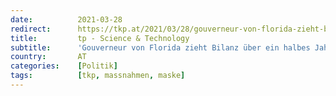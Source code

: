 ```yaml
---
date:          2021-03-28
redirect:      https://tkp.at/2021/03/28/gouverneur-von-florida-zieht-bilanz-ueber-ein-halbes-jahr-ohne-einschraenkungen-und-masken/
title:         tp - Science & Technology
subtitle:      'Gouverneur von Florida zieht Bilanz über ein halbes Jahr ohne Einschränkungen und Masken'
country:       AT
categories:    [Politik]
tags:          [tkp, massnahmen, maske]
---
```

